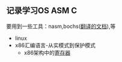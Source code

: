 记录学习OS ASM C
---
要用到一些工具：nasm,bochs([翻译的文档](https://blog.csdn.net/weixin_45499326/category_12341797.html?spm=1001.2014.3001.5482)),等

- linux
- x86汇编语言-从实模式到保护模式
  + x86架构中的[寄存器](https://zhuanlan.zhihu.com/p/664901746)




